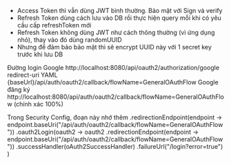 - Access Token thì vẫn dùng JWT bình thường. Bảo mật với Sign và verify
- Refresh Token dùng cách lưu vào DB rồi thực hiện query mỗi khi có yêu cầu cấp refreshToken mới
- Refresh Token không dùng JWT như cách thông thường (vì ứng dụng nhỏ), thay vào đó dùng randomUUID
- Nhưng để đảm bảo bảo mật thì sẽ encrypt UUID này với 1 secret key trước khi lưu DB

Đường login Google	http://localhost:8080/api/oauth2/authorization/google
redirect-uri YAML	{baseUrl}/api/auth/oauth2/callback/flowName=GeneralOAuthFlow
Google đăng ký	http://localhost:8080/api/auth/oauth2/callback/flowName=GeneralOAuthFlow (chính xác 100%)

Trong Security Config, đoạn này nhớ thêm .redirectionEndpoint(endpoint -> endpoint.baseUri("/api/auth/oauth2/callback/flowName=GeneralOAuthFlow"))
.oauth2Login(oauth2 -> oauth2
.redirectionEndpoint(endpoint -> endpoint.baseUri("/api/auth/oauth2/callback/flowName=GeneralOAuthFlow"))
.successHandler(oAuth2SuccessHandler)
.failureUrl("/login?error=true")
)